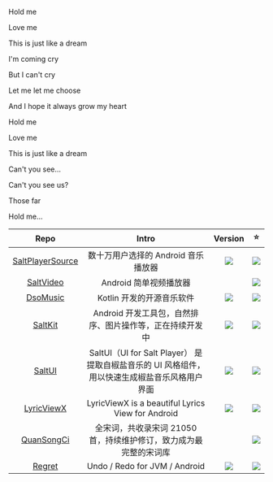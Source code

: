 Hold me

Love me

This is just like a dream

I'm coming cry

But I can't cry

Let me let me choose

And I hope it always grow my heart

Hold me

Love me

This is just like a dream

Can't you see...

Can't you see us?

Those far

Hold me...

| Repo | Intro | Version | ⭐ |
| :--: | :--: | :--: | :--: |
| [SaltPlayerSource](https://github.com/Moriafly/SaltPlayerSource) | 数十万用户选择的 Android 音乐播放器 | <img src="https://img.shields.io/github/v/release/Moriafly/SaltPlayerSource"> | <img src="https://img.shields.io/github/stars/Moriafly/SaltPlayerSource"> |
| [SaltVideo](https://github.com/Moriafly/SaltVideo) | Android 简单视频播放器 | | <img src="https://img.shields.io/github/stars/Moriafly/SaltVideo"> |
| [DsoMusic](https://github.com/Moriafly/DsoMusic) | Kotlin 开发的开源音乐软件 | <img src="https://img.shields.io/github/v/release/Moriafly/DsoMusic"> | <img src="https://img.shields.io/github/stars/Moriafly/DsoMusic"> |
| [SaltKit](https://github.com/Moriafly/SaltKit) | Android 开发工具包，自然排序、图片操作等，正在持续开发中 | <img src="https://jitpack.io/v/Moriafly/SaltKit.svg"/> | <img src="https://img.shields.io/github/stars/Moriafly/SaltKit"> |
| [SaltUI](https://github.com/Moriafly/SaltUI) | SaltUI（UI for Salt Player） 是提取自椒盐音乐的 UI 风格组件，用以快速生成椒盐音乐风格用户界面 | <img src="https://jitpack.io/v/Moriafly/SaltUI.svg"/> | <img src="https://img.shields.io/github/stars/Moriafly/SaltUI"> |
| [LyricViewX](https://github.com/Moriafly/LyricViewX) | LyricViewX is a beautiful Lyrics View for Android | <img src="https://jitpack.io/v/Moriafly/LyricViewX.svg"/> | <img src="https://img.shields.io/github/stars/Moriafly/LyricViewX"> 
| [QuanSongCi](https://github.com/Moriafly/QuanSongCi) | 全宋词，共收录宋词 21050 首，持续维护修订，致力成为最完整的宋词库 | | <img src="https://img.shields.io/github/stars/Moriafly/QuanSongCi"> |
| [Regret](https://github.com/Moriafly/Regret) | Undo / Redo for JVM / Android | <img src="https://jitpack.io/v/Moriafly/Regret.svg"/> | <img src="https://img.shields.io/github/stars/Moriafly/Regret"> |
